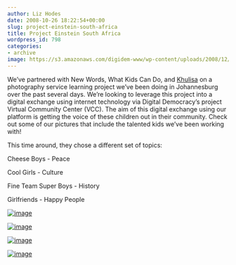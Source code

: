 ```yaml
---
author: Liz Hodes
date: 2008-10-26 18:22:54+00:00
slug: project-einstein-south-africa
title: Project Einstein South Africa
wordpress_id: 798
categories:
- archive
image: https://s3.amazonaws.com/digidem-www/wp-content/uploads/2008/12/dsc_0124_2-300x200.jpg
---
```


We’ve partnered with New Words, What Kids Can Do, and [Khulisa](http://www.khulisaservices.co.za) on a photography service learning project we’ve been doing in Johannesburg over the past several days. We’re looking to leverage this project into a digital exchange using internet technology via Digital Democracy’s project Virtual Community Center (VCC). The aim of this digital exchange using our platform is getting the voice of these children out in their community. Check out some of our pictures that include the talented kids we’ve been working with!


This time around, they chose a different set of topics:




Cheese Boys - Peace




Cool Girls - Culture




Fine Team Super Boys - History




Girlfriends - Happy People




[![image](https://s3.amazonaws.com/digidem-www/wp-content/uploads/2008/12/dsc_0124_2-300x200.jpg)](https://s3.amazonaws.com/digidem-www/wp-content/uploads/2008/12/dsc_0124_2.jpg)




[![image](https://s3.amazonaws.com/digidem-www/wp-content/uploads/2008/12/l0c_0060-200x300.jpg)](https://s3.amazonaws.com/digidem-www/wp-content/uploads/2008/12/l0c_0060.jpg)




[![image](https://s3.amazonaws.com/digidem-www/wp-content/uploads/2008/12/l0c_0047-300x200.jpg)](https://s3.amazonaws.com/digidem-www/wp-content/uploads/2008/12/l0c_0047.jpg)







[![image](https://s3.amazonaws.com/digidem-www/wp-content/uploads/2008/12/l0c_0020-300x200.jpg)](https://s3.amazonaws.com/digidem-www/wp-content/uploads/2008/12/l0c_0020.jpg)



